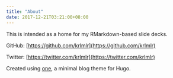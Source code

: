 ```yaml
---
title: "About"
date: 2017-12-21T03:21:00+08:00
---
```


This is intended as a home for my RMarkdown-based slide decks.

GitHub: [https://github.com/krlmlr](https://github.com/krlmlr)

Twitter: [https://twitter.com/krlmlr](https://twitter.com/krlmlr)

Created using [one](https://github.com/resugary/hugo-theme-one), a minimal blog theme for Hugo. 
